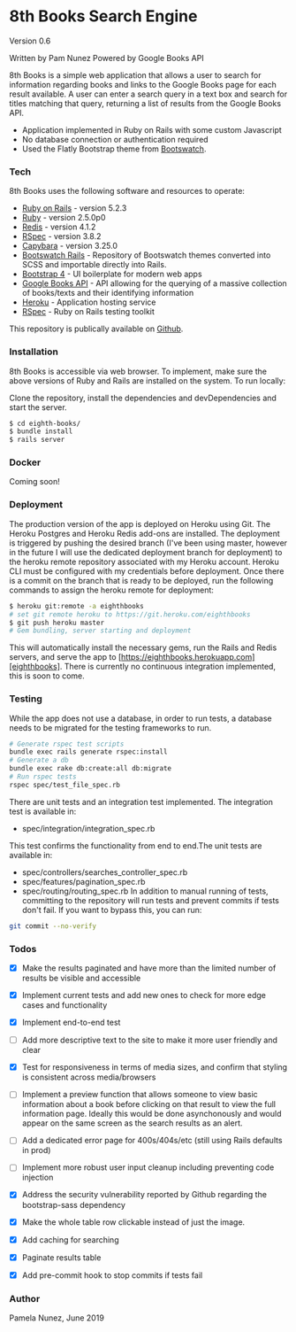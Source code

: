 # 8th Books Search Engine
Version 0.6

Written by Pam Nunez
Powered by Google Books API

8th Books is a simple web application that allows a user to search for information regarding books and links to the Google Books page for each result available. A user can enter a search query in a text box and search for titles matching that query, returning a list of results from the Google Books API. 

  - Application implemented in Ruby on Rails with some custom Javascript
  - No database connection or authentication required
  - Used the Flatly Bootstrap theme from [Bootswatch][bootswatch].

### Tech

8th Books uses the following software and resources to operate:

* [Ruby on Rails][ror5] - version 5.2.3
* [Ruby][ruby] - version 2.5.0p0
* [Redis][redis] - version 4.1.2
* [RSpec][rspec] - version 3.8.2
* [Capybara][capyb] - version 3.25.0
* [Bootswatch Rails][boots-rails] - Repository of Bootswatch themes converted into SCSS and importable directly into Rails.
* [Bootstrap 4][bootstrap] - UI boilerplate for modern web apps
* [Google Books API][gbooks] - API allowing for the querying of a massive collection of books/texts and their identifying information
* [Heroku][heroku] - Application hosting service
* [RSpec][rspec] - Ruby on Rails testing toolkit

This repository is publically available on [Github][repo].

### Installation

8th Books is accessible via web browser. To implement, make sure the above versions of Ruby and Rails are installed on the system. To run locally:

Clone the repository, install the dependencies and devDependencies and start the server.

```sh
$ cd eighth-books/
$ bundle install
$ rails server
```

### Docker
Coming soon!

### Deployment
The production version of the app is deployed on Heroku using Git. The Heroku Postgres and Heroku Redis add-ons are installed. The deployment is triggered by pushing the desired branch (I've been using master, however in the future I will use the dedicated deployment branch for deployment) to the heroku remote repository associated with my Heroku account. Heroku CLI must be configured with my credentials before deployment. Once there is a commit on the branch that is ready to be deployed, run the following commands to assign the heroku remote for deployment:

```sh
$ heroku git:remote -a eighthbooks
# set git remote heroku to https://git.heroku.com/eighthbooks
$ git push heroku master
# Gem bundling, server starting and deployment
```

This will automatically install the necessary gems, run the Rails and Redis servers, and serve the app to [https://eighthbooks.herokuapp.com][eighthbooks].
There is currently no continuous integration implemented, this is soon to come.

### Testing

While the app does not use a database, in order to run tests, a database needs to be migrated for the testing frameworks to run. 
```sh
# Generate rspec test scripts
bundle exec rails generate rspec:install
# Generate a db
bundle exec rake db:create:all db:migrate
# Run rspec tests
rspec spec/test_file_spec.rb
```
There are unit tests and an integration test implemented. The integration test is available in:
 - spec/integration/integration_spec.rb 

This test confirms the functionality from end to end.The unit tests are available in:
 - spec/controllers/searches_controller_spec.rb
 - spec/features/pagination_spec.rb
 - spec/routing/routing_spec.rb
In addition to manual running of tests, committing to the repository will run tests and prevent commits if tests don't fail. If you want to bypass this, you can run:
```sh
git commit --no-verify
```


### Todos

 - [x]  Make the results paginated and have more than the limited number of results be visible and accessible
 - [x] Implement current tests and add new ones to check for more edge cases and functionality
 - [x] Implement end-to-end test
 - [ ] Add more descriptive text to the site to make it more user friendly and clear
 - [x] Test for responsiveness in terms of media sizes, and confirm that styling is consistent across media/browsers
 - [ ] Implement a preview function that allows someone to view basic information about a book before clicking on that result to view the full information page. Ideally this would be done asynchonously and would appear on the same screen as the search results as an alert.
 - [ ] Add a dedicated error page for 400s/404s/etc (still using Rails defaults in prod)
 - [ ] Implement more robust user input cleanup including preventing code injection
 - [x] Address the security vulnerability reported by Github regarding the bootstrap-sass dependency
 - [x] Make the whole table row clickable instead of just the image.
 - [x] Add caching for searching
 - [x] Paginate results table
 - [x] Add pre-commit hook to stop commits if tests fail


### Author

Pamela Nunez, June 2019


[//]: #

   [bootswatch]: <https://bootswatch.com/flatly/>
   [bootstrap]: <https://getbootstrap.com/docs/4.3/getting-started/introduction/>
   [ror5]: <https://weblog.rubyonrails.org/2019/3/28/Rails-5-2-3-has-been-released/>
   [boots-rails]: <https://github.com/maxim/bootswatch-rails>
   [ruby]: <https://docs.ruby-lang.org/en/2.5.0/>
   [gbooks]: <https://developers.google.com/books/docs/overview>
   [rspec]: <https://rspec.info/>
   [heroku]: <http://heroku.com/home>
   [repo]: <https://github.com/pamnunez/eighth-books>
   [eighthbooks]: <https://eighthbooks.herokuapp.com>
   [redis]: <https://redis.io/>
   [capyb]: <https://teamcapybara.github.io/capybara/>
   [rspec]: <https://rspec.info/>
